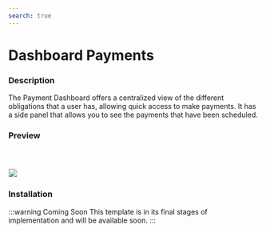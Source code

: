 ```yaml
---
search: true
---
```

# Dashboard Payments

### Description
The Payment Dashboard offers a centralized view of the different obligations that a user has, allowing quick access to make payments. It has a side panel that allows you to see the payments that have been scheduled.

### Preview

<img src="/assets/img/dynamic/experiences/retail/dashboard-payments.jpg" style="border: 1px solid #EEE; margin-top: 40px; max-width:600px;">


### Installation

:::warning Coming Soon
This template is in its final stages of implementation and will be available soon.
:::